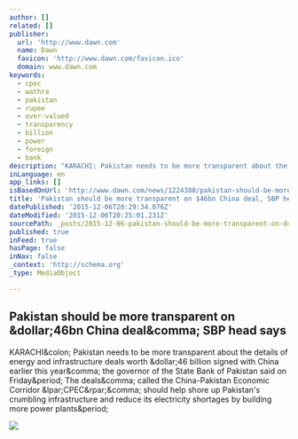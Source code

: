 ```yaml
---
author: []
related: []
publisher:
  url: 'http://www.dawn.com'
  name: Dawn
  favicon: 'http://www.dawn.com/favicon.ico'
  domain: www.dawn.com
keywords:
  - cpec
  - wathra
  - pakistan
  - rupee
  - over-valued
  - transparency
  - billion
  - power
  - foreign
  - bank
description: "KARACHI: Pakistan needs to be more transparent about the details of energy and infrastructure deals worth $46 billion signed with China earlier this year, the governor of the State Bank of Pakistan said on Friday. The deals, called the China-Pakistan Economic Corridor (CPEC), should help shore up Pakistan's crumbling infrastructure and reduce its electricity shortages by building more power plants."
inLanguage: en
app_links: []
isBasedOnUrl: 'http://www.dawn.com/news/1224380/pakistan-should-be-more-transparent-on-46bn-china-deal-sbp-head-says'
title: 'Pakistan should be more transparent on $46bn China deal, SBP head says'
datePublished: '2015-12-06T20:29:34.076Z'
dateModified: '2015-12-06T20:25:01.231Z'
sourcePath: _posts/2015-12-06-pakistan-should-be-more-transparent-on-dollar46bn-china-deal-sbp.md
published: true
inFeed: true
hasPage: false
inNav: false
_context: 'http://schema.org'
_type: MediaObject

---
```

<article style=""><h1>Pakistan should be more transparent on &amp;dollar;46bn China deal&amp;comma; SBP head says</h1><p>KARACHI&amp;colon; Pakistan needs to be more transparent about the details of energy and infrastructure deals worth &amp;dollar;46 billion signed with China earlier this year&amp;comma; the governor of the State Bank of Pakistan said on Friday&amp;period; The deals&amp;comma; called the China-Pakistan Economic Corridor &amp;lpar;CPEC&amp;rpar;&amp;comma; should help shore up Pakistan's crumbling infrastructure and reduce its electricity shortages by building more power plants&amp;period;</p><img src="http://i.dawn.com/thumbnail/2015/12/5662b51c6f04c.jpg" /></article>